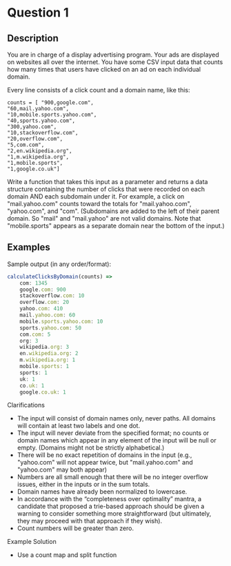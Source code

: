 # Question 1

## Description
You are in charge of a display advertising program. Your ads are displayed
on websites all over the internet. You have some CSV input data that counts
how many times that users have clicked on an ad on each individual domain.

Every line consists of a click count and a domain name, like this:
```
counts = [ "900,google.com",
"60,mail.yahoo.com",
"10,mobile.sports.yahoo.com",
"40,sports.yahoo.com",
"300,yahoo.com",
"10,stackoverflow.com",
"20,overflow.com",
"5,com.com",
"2,en.wikipedia.org",
"1,m.wikipedia.org",
"1,mobile.sports",
"1,google.co.uk"]
```

Write a function that takes this input as a parameter and returns a data
structure containing the number of clicks that were recorded on each domain
AND each subdomain under it. For example, a click on "mail.yahoo.com"
counts toward the totals for "mail.yahoo.com", "yahoo.com", and "com".
(Subdomains are added to the left of their parent domain. So "mail" and
"mail.yahoo" are not valid domains. Note that "mobile.sports" appears as a
separate domain near the bottom of the input.)

## Examples
Sample output (in any order/format):
```javascript
calculateClicksByDomain(counts) =>
    com: 1345
    google.com: 900
    stackoverflow.com: 10
    overflow.com: 20
    yahoo.com: 410
    mail.yahoo.com: 60
    mobile.sports.yahoo.com: 10
    sports.yahoo.com: 50
    com.com: 5
    org: 3
    wikipedia.org: 3
    en.wikipedia.org: 2
    m.wikipedia.org: 1
    mobile.sports: 1
    sports: 1
    uk: 1
    co.uk: 1
    google.co.uk: 1
```

Clarifications
- The input will consist of domain names only, never paths. All domains will contain at
least two labels and one dot.
- The input will never deviate from the specified format; no counts or domain names
which appear in any element of the input will be null or empty. (Domains might not
be strictly alphabetical.)
- There will be no exact repetition of domains in the input (e.g., "yahoo.com" will not
appear twice, but "mail.yahoo.com" and "yahoo.com" may both appear)
- Numbers are all small enough that there will be no integer overflow issues, either in
the inputs or in the sum totals.
- Domain names have already been normalized to lowercase.
- In accordance with the “completeness over optimality” mantra, a candidate that
proposed a trie-based approach should be given a warning to consider something
more straightforward (but ultimately, they may proceed with that approach if they
wish).
- Count numbers will be greater than zero.

Example Solution
- Use a count map and split function

